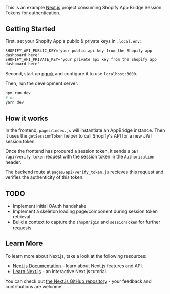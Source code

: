 This is an example [Next.js](https://nextjs.org/) project consuming Shopify App Bridge Session Tokens for authentication.

## Getting Started

First, set your Shopify App's public & private keys in `.local.env`:

```
SHOPIFY_API_PUBLIC_KEY='your public api key from the Shopify app dashboard here'
SHOPIFY_API_PRIVATE_KEY='your private api key from the Shopify app dashboard here'
```

Second, start up [ngrok](https://ngrok.io) and configure it to use `localhost:3000`.

Then, run the development server:

```bash
npm run dev
# or
yarn dev
```

## How it works

In the frontend, `pages/index.js` will instantiate an AppBridge instance. Then it uses the `getSessionToken` helper to call Shopify's API for a new JWT session token.

Once the frontend has procured a session token, it sends a `GET /api/verify-token` request with the session token in the `Authorization` header.

The backend route at `pages/api/verify_token.js` recieves this request and verifies the authenticity of this token.

## TODO

* Implement initial OAuth handshake
* Implement a skeleton loading page/component during session token retrieval
* Build a context to capture the `shopOrigin` and `sessionToken` for further requests

## Learn More

To learn more about Next.js, take a look at the following resources:

- [Next.js Documentation](https://nextjs.org/docs) - learn about Next.js features and API.
- [Learn Next.js](https://nextjs.org/learn) - an interactive Next.js tutorial.

You can check out [the Next.js GitHub repository](https://github.com/vercel/next.js/) - your feedback and contributions are welcome!

